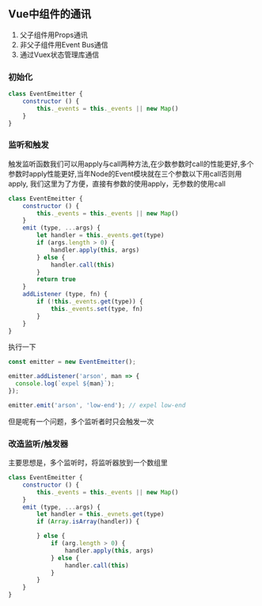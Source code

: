 ## Vue中组件的通讯
1. 父子组件用Props通讯
2. 非父子组件用Event Bus通信
3. 通过Vuex状态管理库通信

### 初始化
```js
class EventEmeitter {
    constructor () {
        this._events = this._events || new Map()
    }
}
```
### 监听和触发
触发监听函数我们可以用apply与call两种方法,在少数参数时call的性能更好,多个参数时apply性能更好,当年Node的Event模块就在三个参数以下用call否则用apply,
我们这里为了方便，直接有参数的使用apply，无参数的使用call
```js
class EventEmeitter {
    constructor () {
        this._events = this._events || new Map()
    }
    emit (type, ...args) {
        let handler = this._events.get(type)
        if (args.length > 0) {
            handler.apply(this, args)
        } else {
            handler.call(this)
        }
        return true
    }
    addListener (type, fn) {
        if (!this._events.get(type)) {
            this._events.set(type, fn)
        }
    }
}
```

执行一下
```js
const emitter = new EventEmeitter();

emitter.addListener('arson', man => {
  console.log(`expel ${man}`);
});

emitter.emit('arson', 'low-end'); // expel low-end
```
但是呢有一个问题，多个监听者时只会触发一次

### 改造监听/触发器
主要思想是，多个监听时，将监听器放到一个数组里
```js
class EventEmeitter {
    constructor () {
        this._events = this._events || new Map()
    }
    emit (type, ...args) {
        let handler = this._evnets.get(type)
        if (Array.isArray(handler)) {

        } else {
            if (arg.length > 0) {
                handler.apply(this, args)
            } else {
                handler.call(this)
            }
        }
    }
}
```
